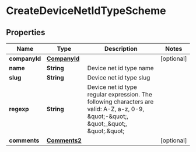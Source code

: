 

# CreateDeviceNetIdTypeScheme


## Properties

| Name | Type | Description | Notes |
|------------ | ------------- | ------------- | -------------|
|**companyId** | [**CompanyId**](CompanyId.md) |  |  [optional] |
|**name** | **String** | Device net id type name |  |
|**slug** | **String** | Device net id type slug |  |
|**regexp** | **String** | Device net id type regular expression. The following characters are valid: A-Z, a-z, 0-9, \&quot;-\&quot;, \&quot;_\&quot;, \&quot;.\&quot; |  |
|**comments** | [**Comments2**](Comments2.md) |  |  [optional] |



